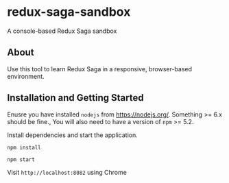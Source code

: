 # redux-saga-sandbox
A console-based Redux Saga sandbox

## About
Use this tool to learn Redux Saga in a responsive, browser-based environment.

## Installation and Getting Started

Enusre you have installed `nodejs` from https://nodejs.org/. Something >= 6.x should be fine., You will also need to have a version of `npm` >= 5.2.

Install dependencies and start the application.

`npm install`

`npm start`

Visit `http://localhost:8082` using Chrome
